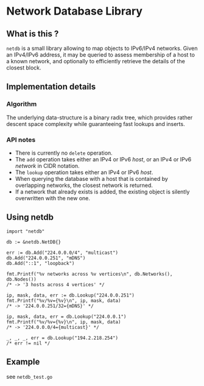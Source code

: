 # Network Database Library

## What is this ?
`netdb` is a small library allowing to map objects to IPv6/IPv4 networks. Given
an IPv4/IPv6 address, it may be queried to assess membership of a host to a
known network, and optionally to efficiently retrieve the details of the closest
block.

## Implementation details
### Algorithm
The underlying data-structure is a binary radix tree, which provides rather
descent space complexity while guaranteeing fast lookups and inserts.
### API notes
* There is currently no `delete` operation.
* The `add` operation takes either an IPv4 or IPv6 *host*, or an IPv4 or IPv6
  *network* in CIDR notation.
* The `lookup` operation takes either an IPv4 or IPv6 *host*.
* When querying the database with a host that is contained by overlapping
  networks, the closest network is returned.
* If a network that already exists is added, the existing object is silently
  overwritten with the new one.

## Using netdb
```
import "netdb"

db := &netdb.NetDB{}

err := db.Add("224.0.0.0/4", "multicast")
db.Add("224.0.0.251", "mDNS")
db.Add("::1", "loopback")

fmt.Printf("%v networks across %v vertices\n", db.Networks(), db.Nodes())
/* -> '3 hosts across 4 vertices' */

ip, mask, data, err := db.Lookup("224.0.0.251")
fmt.Printf("%v/%v={%v}\n", ip, mask, data)
/* -> '224.0.0.251/32={mDNS}' */

ip, mask, data, err = db.Lookup("224.0.0.1")
fmt.Printf("%v/%v={%v}\n", ip, mask, data)
/* -> '224.0.0.0/4={multicast}' */

_, _, _, err = db.Lookup("194.2.218.254")
/* err != nil */
```

## Example
see `netdb_test.go`
